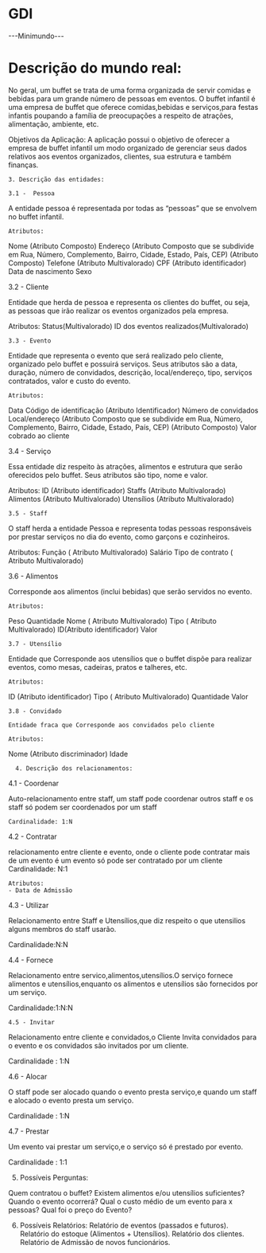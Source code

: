 # GDI


---Minimundo---


<h1>Descrição do mundo real:</h1>
	No geral, um buffet se trata de uma forma organizada de servir comidas e bebidas para um grande número de pessoas em eventos. O buffet infantil é uma empresa de buffet que oferece comidas,bebidas e serviços,para festas infantis poupando a família de preocupações a respeito de atrações, alimentação, ambiente, etc. 

Objetivos da Aplicação:
	A aplicação possui o objetivo de oferecer a empresa de buffet infantil um modo organizado de gerenciar seus dados relativos aos eventos organizados, clientes, sua estrutura e também finanças. 

    3. Descrição das entidades:

	3.1 -  Pessoa
	
A entidade pessoa é representada por todas as “pessoas” que se envolvem no buffet infantil.

	Atributos:
Nome (Atributo Composto)
Endereço (Atributo Composto que se subdivide em Rua, Número, Complemento, Bairro, Cidade, Estado, País, CEP) (Atributo Composto)
Telefone (Atributo Multivalorado)
CPF (Atributo identificador)
Data de nascimento 
Sexo

3.2 - Cliente

Entidade que herda de pessoa e representa os clientes do buffet, ou seja, as pessoas que irão realizar os eventos organizados pela empresa.

Atributos: 
Status(Multivalorado) 
ID dos eventos realizados(Multivalorado)



	3.3 - Evento

Entidade que representa o evento que será realizado pelo cliente, organizado pelo buffet e possuirá serviços. Seus atributos são a data, duração, número de convidados, descrição, local/endereço, tipo, serviços contratados, valor e custo do evento.

	Atributos:
Data
Código de identificação (Atributo Identificador)
Número de convidados 
Local/endereço (Atributo Composto que se subdivide em Rua, Número, Complemento, Bairro, Cidade, Estado, País, CEP) (Atributo Composto)
Valor cobrado ao cliente

	
3.4 - Serviço

Essa entidade diz respeito às atrações, alimentos e estrutura que serão oferecidos pelo buffet. Seus atributos são tipo, nome e valor.

Atributos:
ID (Atributo identificador)
Staffs (Atributo Multivalorado)
Alimentos (Atributo Multivalorado)
Utensílios (Atributo Multivalorado)
	
	3.5 - Staff
	
O staff herda a entidade Pessoa e representa todas pessoas responsáveis por prestar serviços no dia do evento, como garçons e cozinheiros.

Atributos:
Função ( Atributo Multivalorado)
Salário
Tipo de contrato ( Atributo Multivalorado)

	
	

3.6 - Alimentos
	
Corresponde aos alimentos (inclui bebidas) que serão servidos no evento.
	
	Atributos:

Peso 
Quantidade 
Nome ( Atributo Multivalorado)
Tipo ( Atributo Multivalorado)
ID(Atributo identificador)
Valor

	3.7 - Utensílio

Entidade que Corresponde aos utensílios que o buffet dispõe para realizar eventos, como mesas, cadeiras, pratos e talheres, etc.

	Atributos:
ID (Atributo identificador)
Tipo ( Atributo Multivalorado)
Quantidade
Valor
	
	3.8 - Convidado
	
	Entidade fraca que Corresponde aos convidados pelo cliente
	
	Atributos:
Nome (Atributo discriminador)
Idade

      4. Descrição dos relacionamentos:

4.1 - Coordenar

Auto-relacionamento entre staff, um staff pode coordenar outros staff e os staff só podem ser coordenados por um staff

	Cardinalidade: 1:N

	
4.2 - Contratar

relacionamento entre cliente e evento, onde o cliente pode contratar mais de um evento é um evento só pode ser contratado por um cliente
Cardinalidade: N:1

	Atributos: 
	- Data de Admissão

4.3 - Utilizar

Relacionamento entre Staff e Utensílios,que diz respeito o que utensilios alguns membros do staff usarão.

Cardinalidade:N:N

4.4 - Fornece

Relacionamento entre servico,alimentos,utensílios.O serviço fornece alimentos e utensílios,enquanto os alimentos e utensílios são fornecidos por um serviço.

Cardinalidade:1:N:N


	4.5 - Invitar

Relacionamento entre cliente e convidados,o Cliente Invita convidados para o evento e os convidados são invitados por um cliente.

Cardinalidade : 1:N

4.6 - Alocar

O staff pode ser alocado quando o evento presta serviço,e quando um staff e alocado o evento presta um serviço.

Cardinalidade : 1:N

4.7 - Prestar

Um evento vai prestar um serviço,e o serviço só é prestado por evento.

Cardinalidade : 1:1

5. Possíveis Perguntas: 

Quem contratou o buffet?
Existem alimentos e/ou utensílios suficientes?
Quando o evento ocorrerá?
Qual o custo médio de um evento para x pessoas?
Qual foi o preço do Evento?

6. Possíveis Relatórios:
Relatório de eventos (passados e futuros).
Relatório do estoque (Alimentos + Utensílios).
Relatório dos clientes.
Relatório de Admissão de novos funcionários.

